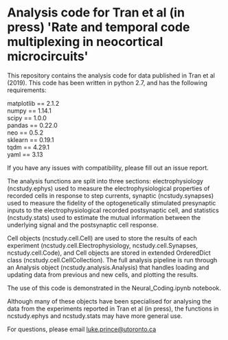 # Analysis code for Tran et al (in press) 'Rate and temporal code multiplexing in neocortical microcircuits'

This repository contains the analysis code for data published in Tran et al (2019). This code has been written in python 2.7, and has the following requirements:

matplotlib == 2.1.2  
numpy == 1.14.1  
scipy == 1.0.0  
pandas == 0.22.0  
neo == 0.5.2  
sklearn == 0.19.1  
tqdm == 4.29.1  
yaml == 3.13  

If you have any issues with compatibility, please fill out an issue report.

The analysis functions are split into three sections: electrophysiology (ncstudy.ephys) used to measure the electrophysiological properties of recorded cells in response to step currents, synaptic (ncstudy.synapses) used to measure the fidelity of the optogenetically stimulated presynaptic inputs to the electrophysiological recorded postsynaptic cell, and statistics (ncstudy.stats) used to estimate the mutual information between the underlying signal and the postsynaptic cell response.

Cell objects (ncstudy.cell.Cell) are used to store the results of each experiment (ncstudy.cell.Electrophysiology, ncstudy.cell.Synapses, ncstudy.cell.Code), and Cell objects are stored in extended OrderedDict class (ncstudy.cell.CellCollection). The full analysis pipeline is run through an Analysis object (ncstudy.analysis.Analysis) that handles loading and updating data from previous and new cells, and plotting the results.

The use of this code is demonstrated in the Neural_Coding.ipynb notebook.

Although many of these objects have been specialised for analysing the data from the experiments reported in Tran et al (in press), the functions in ncstudy.ephys and ncstudy.stats may have more general use.

For questions, please email luke.prince@utoronto.ca
